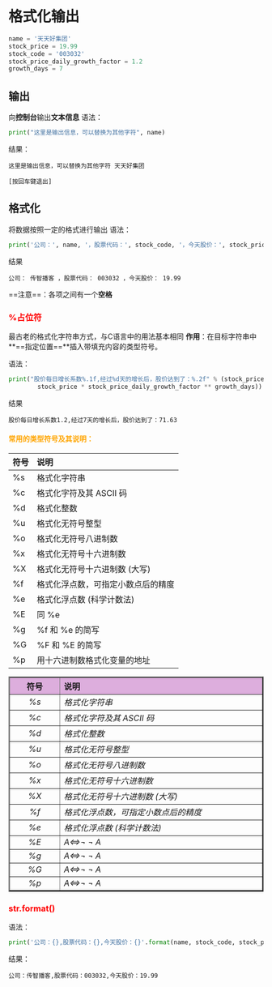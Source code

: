 # 格式化输出

```python
name = '天天好集团'
stock_price = 19.99
stock_code = '003032'
stock_price_daily_growth_factor = 1.2
growth_days = 7
```

## 输出
向**控制台**输出**文本信息**
语法：
```python
print("这里是输出信息，可以替换为其他字符", name)
```
结果：
```
这里是输出信息，可以替换为其他字符 天天好集团

[按回车键退出]
```

## 格式化
将数据按照一定的格式进行输出
语法：
```python
print('公司：', name, '，股票代码：', stock_code, '，今天股价：', stock_price)
```
结果
```
公司： 传智播客 ，股票代码： 003032 ，今天股价： 19.99
```
==注意==：各项之间有一个**空格**

### <font color=red>%占位符</font>
最古老的格式化字符串方式，与C语言中的用法基本相同
**作用**：在目标字符串中**==指定位置==**插入带填充内容的类型符号。

语法：
```python
print("股价每日增长系数%.1f,经过%d天的增长后，股价达到了：%.2f" % (stock_price_daily_growth_factor, growth_days, 
		stock_price * stock_price_daily_growth_factor ** growth_days))
```
结果
```
股价每日增长系数1.2,经过7天的增长后，股价达到了：71.63
```
#### <font color=orange>常用的类型符号及其说明：</font>

|符号|说明|
|:-|:-|
|%s|格式化字符串|
|%c|格式化字符及其 ASCII 码|
|%d|格式化整数|
|%u|格式化无符号整型|
|%o|格式化无符号八进制数|
|%x|格式化无符号十六进制数|
|%X|格式化无符号十六进制数 (大写)|
|%f|格式化浮点数，可指定小数点后的精度|
|%e|格式化浮点数 (科学计数法)|
|%E|同 %e|
|%g|%f 和 %e 的简写|
|%G|%F 和 %E 的简写|
|%p|用十六进制数格式化变量的地址|

<table width="600" border="2"><tr><th width="100" bgcolor="#ddAedd" align="center">符号</th><th width="500" bgcolor="#ddAedd" align="left">说明</th></tr><tr><td align="center"><i>%s</i></td><td align="left"><i>格式化字符串</i></td></tr><tr><td align="center"><i>%c</i></td><td align="left"><i>格式化字符及其 ASCII 码</i></td></tr><tr><td align="center"><i>%d</i></td><td align="left"><i>格式化整数</i></td></tr><tr><td align="center"><i>%u</i></td><td align="left"><i>格式化无符号整型</i></td></tr><tr><td align="center"><i>%o</i></td><td align="left"><i>格式化无符号八进制数</i></td></tr><tr><td align="center"><i>%x</i></td><td align="left"><i>格式化无符号十六进制数</i></td></tr><tr><td align="center"><i>%X</i></td><td align="left"><i>格式化无符号十六进制数 (大写)</i></td></tr><tr><td align="center"><i>%f</i></td><td align="left"><i>格式化浮点数，可指定小数点后的精度</i></td></tr><tr><td align="center"><i>%e</i></td><td align="left"><i>格式化浮点数 (科学计数法)</i></td></tr><tr><td align="center"><i>%E</i></td><td align="left"><i>A⇔¬ ¬ A</i></td></tr><tr><td align="center"><i>%g</i></td><td align="left"><i>A⇔¬ ¬ A</i></td></tr><tr><td align="center"><i>%G</i></td><td align="left"><i>A⇔¬ ¬ A</i></td></tr><tr><td align="center"><i>%p</i></td><td align="left"><i>A⇔¬ ¬ A</i></td></tr></table>

### <font color=red>str.format()</font>
语法：
```python
print('公司：{},股票代码：{},今天股价：{}'.format(name, stock_code, stock_price))
```
结果：
```
公司：传智播客,股票代码：003032,今天股价：19.99
```


<!--stackedit_data:
eyJoaXN0b3J5IjpbNDAyNjI2MjUxLDM0MTI5ODU5N119
-->